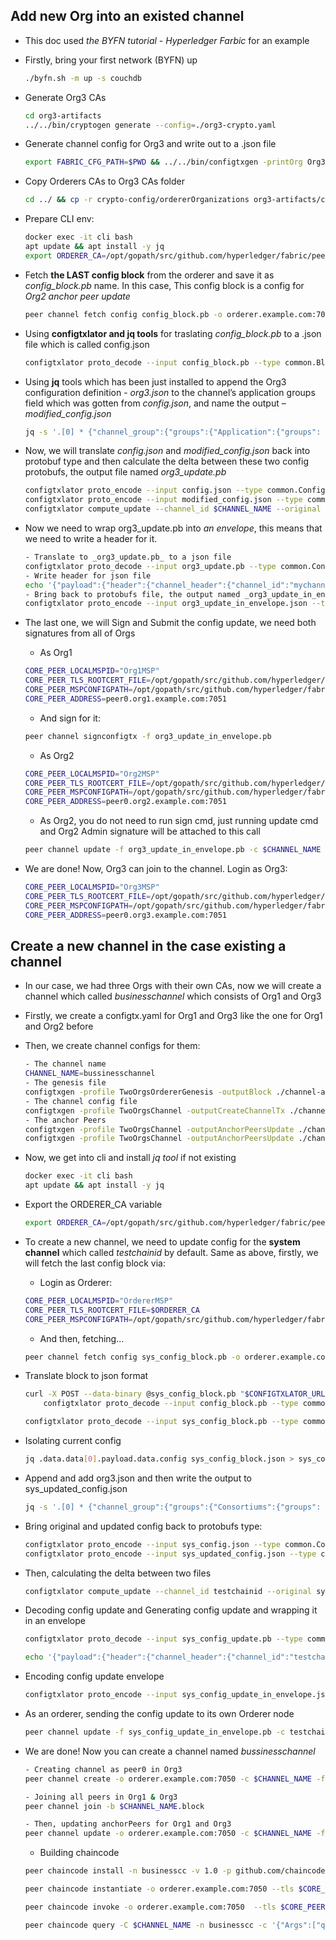 ## Add new Org into an existed channel

* This doc used _the BYFN tutorial - Hyperledger Farbic_ for an example
* Firstly, bring your first network (BYFN) up
    ```sh
    ./byfn.sh -m up -s couchdb
    ```

* Generate Org3 CAs
    ```sh
    cd org3-artifacts
    ../../bin/cryptogen generate --config=./org3-crypto.yaml
    ```

* Generate channel config for Org3 and write out to a .json file
    ```sh
    export FABRIC_CFG_PATH=$PWD && ../../bin/configtxgen -printOrg Org3MSP > ../channel-artifacts/org3.json
    ```

* Copy Orderers CAs to Org3 CAs folder
    ```sh
    cd ../ && cp -r crypto-config/ordererOrganizations org3-artifacts/crypto-config/
    ```

* Prepare CLI env:
    ```sh
    docker exec -it cli bash
    apt update && apt install -y jq
    export ORDERER_CA=/opt/gopath/src/github.com/hyperledger/fabric/peer/crypto/ordererOrganizations/example.com/orderers/orderer.example.com/msp/tlscacerts/tlsca.example.com-cert.pem  && export CHANNEL_NAME=mychannel
    ```

* Fetch **the LAST config block** from the orderer and save it as _config_block.pb_ name. In this case, This config block is a config for _Org2 anchor peer update_
    ```sh
    peer channel fetch config config_block.pb -o orderer.example.com:7050 -c $CHANNEL_NAME --tls --cafile $ORDERER_CA
    ```

* Using **configtxlator and jq tools** for traslating _config_block.pb_ to a .json file which is called config.json
    ```sh
    configtxlator proto_decode --input config_block.pb --type common.Block | jq .data.data[0].payload.data.config > config.json
    ```

* Using **jq** tools which has been just installed to append the Org3 configuration definition - _org3.json_ to the channel’s application groups field which was gotten from _config.json_, and name the output – _modified_config.json_
    ```sh
    jq -s '.[0] * {"channel_group":{"groups":{"Application":{"groups": {"Org3MSP":.[1]}}}}}' config.json ./channel-artifacts/org3.json > modified_config.json
    ```

* Now, we will translate _config.json_ and _modified_config.json_ back into protobuf type and then calculate the delta between these two config protobufs, the output file named _org3_update.pb_
    ```sh
    configtxlator proto_encode --input config.json --type common.Config --output config.pb
    configtxlator proto_encode --input modified_config.json --type common.Config --output modified_config.pb
    configtxlator compute_update --channel_id $CHANNEL_NAME --original config.pb --updated modified_config.pb --output org3_update.pb
    ```

* Now we need to wrap org3_update.pb into _an envelope_, this means that we need to write a header for it. 
    ```sh
    - Translate to _org3_update.pb_ to a json file
    configtxlator proto_decode --input org3_update.pb --type common.ConfigUpdate | jq . > org3_update.json
    - Write header for json file
    echo '{"payload":{"header":{"channel_header":{"channel_id":"mychannel", "type":2}},"data":{"config_update":'$(cat org3_update.json)'}}}' | jq . > org3_update_in_envelope.json
    - Bring back to protobufs file, the output named _org3_update_in_envelope.pd_
    configtxlator proto_encode --input org3_update_in_envelope.json --type common.Envelope --output org3_update_in_envelope.pb
    ```

* The last one, we will Sign and Submit the config update, we need both signatures from all of Orgs
    * As Org1
    ```sh 
    CORE_PEER_LOCALMSPID="Org1MSP"
    CORE_PEER_TLS_ROOTCERT_FILE=/opt/gopath/src/github.com/hyperledger/fabric/peer/crypto/peerOrganizations/org1.example.com/peers/peer0.org1.example.com/tls/ca.crt
    CORE_PEER_MSPCONFIGPATH=/opt/gopath/src/github.com/hyperledger/fabric/peer/crypto/peerOrganizations/org1.example.com/users/Admin@org1.example.com/msp
    CORE_PEER_ADDRESS=peer0.org1.example.com:7051
    ```
    * And sign for it:
    ```sh
    peer channel signconfigtx -f org3_update_in_envelope.pb
    ```
    * As Org2
    ```sh
    CORE_PEER_LOCALMSPID="Org2MSP"
    CORE_PEER_TLS_ROOTCERT_FILE=/opt/gopath/src/github.com/hyperledger/fabric/peer/crypto/peerOrganizations/org2.example.com/peers/peer0.org2.example.com/tls/ca.crt
    CORE_PEER_MSPCONFIGPATH=/opt/gopath/src/github.com/hyperledger/fabric/peer/crypto/peerOrganizations/org2.example.com/users/Admin@org2.example.com/msp
    CORE_PEER_ADDRESS=peer0.org2.example.com:7051
    ```
    * As Org2, you do not need to run sign cmd, just running update cmd and Org2 Admin signature will be attached to this call
    ```sh
    peer channel update -f org3_update_in_envelope.pb -c $CHANNEL_NAME -o orderer.example.com:7050 --tls --cafile $ORDERER_CA
    ```

* We are done! Now, Org3 can join to the channel. Login as Org3:
    ```sh
    CORE_PEER_LOCALMSPID="Org3MSP"
    CORE_PEER_TLS_ROOTCERT_FILE=/opt/gopath/src/github.com/hyperledger/fabric/peer/crypto/peerOrganizations/org3.example.com/peers/peer0.org3.example.com/tls/ca.crt
    CORE_PEER_MSPCONFIGPATH=/opt/gopath/src/github.com/hyperledger/fabric/peer/crypto/peerOrganizations/org3.example.com/users/Admin@org3.example.com/msp   
    CORE_PEER_ADDRESS=peer0.org3.example.com:7051
    ```

## Create a new channel in the case existing a channel

* In our case, we had three Orgs with their own CAs, now we will create a channel which called _businesschannel_ which consists of Org1 and Org3

* Firstly, we create a configtx.yaml for Org1 and Org3 like the one for Org1 and Org2 before

* Then, we create channel configs for them:
    ```sh
    - The channel name
    CHANNEL_NAME=bussinesschannel
    - The genesis file
    configtxgen -profile TwoOrgsOrdererGenesis -outputBlock ./channel-artifacts/genesis.block
    - The channel config file
    configtxgen -profile TwoOrgsChannel -outputCreateChannelTx ./channel-artifacts/bussinesschannel.tx -channelID $CHANNEL_NAME
    - The anchor Peers
    configtxgen -profile TwoOrgsChannel -outputAnchorPeersUpdate ./channel-artifacts/Org1MSPanchors_bussiness.tx -channelID $CHANNEL_NAME -asOrg Org1MSP
    configtxgen -profile TwoOrgsChannel -outputAnchorPeersUpdate ./channel-artifacts/Org3MSPanchors_bussiness.tx -channelID $CHANNEL_NAME -asOrg Org3MSP
    ```

* Now, we get into cli and install _jq tool_ if not existing
    ```sh
    docker exec -it cli bash
    apt update && apt install -y jq
    ```

* Export the ORDERER_CA variable
    ```sh
    export ORDERER_CA=/opt/gopath/src/github.com/hyperledger/fabric/peer/crypto/ordererOrganizations/example.com/orderers/orderer.example.com/msp/tlscacerts/tlsca.example.com-cert.pem
    ```

* To create a new channel, we need to update config for the **system channel** which called _testchainid_ by default. Same as above, firstly, we will fetch the last config block via:
    * Login as Orderer:
    ```sh
    CORE_PEER_LOCALMSPID="OrdererMSP"
    CORE_PEER_TLS_ROOTCERT_FILE=$ORDERER_CA
    CORE_PEER_MSPCONFIGPATH=/opt/gopath/src/github.com/hyperledger/fabric/peer/crypto/ordererOrganizations/example.com/users/Admin@example.com/msp
    ```
    * And then, fetching...
    ```sh
    peer channel fetch config sys_config_block.pb -o orderer.example.com:7050 -c testchainid --tls --cafile $ORDERER_CA
    ```

* Translate block to json format
    ```sh
    curl -X POST --data-binary @sys_config_block.pb "$CONFIGTXLATOR_URL/protolator/decode/common.Block" | jq . > sys_config_block.json
        configtxlator proto_decode --input config_block.pb --type common.Block | jq .data.data[0].payload.data.config > config.json

    configtxlator proto_decode --input sys_config_block.pb --type common.Block | jq . > sys_config_block.json
    ```

* Isolating current config
    ```sh
    jq .data.data[0].payload.data.config sys_config_block.json > sys_config.json
    ```

* Append and add org3.json and then write the output to sys_updated_config.json
    ```sh
    jq -s '.[0] * {"channel_group":{"groups":{"Consortiums":{"groups": {"SampleConsortium": {"groups": {"Org3MSP":.[1]}}}}}}}' sys_config.json ./channel-artifacts/org3.json >& sys_updated_config.json
    ```

* Bring original and updated config back to protobufs type:
    ```sh
    configtxlator proto_encode --input sys_config.json --type common.Config --output sys_config.pb
    configtxlator proto_encode --input sys_updated_config.json --type common.Config --output sys_updated_config.pb
    ```

* Then, calculating the delta between two files
    ```sh
    configtxlator compute_update --channel_id testchainid --original sys_config.pb --updated sys_updated_config.pb --output sys_config_update.pb
    ```
* Decoding config update and Generating config update and wrapping it in an envelope
    ```sh
    configtxlator proto_decode --input sys_config_update.pb --type common.ConfigUpdate | jq . > sys_config_update.json

    echo '{"payload":{"header":{"channel_header":{"channel_id":"testchainid", "type":2}},"data":{"config_update":'$(cat sys_config_update.json)'}}}' | jq . > sys_config_update_in_envelope.json
    ```

* Encoding config update envelope
    ```sh
    configtxlator proto_encode --input sys_config_update_in_envelope.json --type common.Envelope --output sys_config_update_in_envelope.pb
    ```

* As an orderer, sending the config update to its own Orderer node
    ```sh
    peer channel update -f sys_config_update_in_envelope.pb -c testchainid -o orderer.example.com:7050 --tls true --cafile $ORDERER_CA
    ```

* We are done! Now you can create a channel named _bussinesschannel_

    ```sh
    - Creating channel as peer0 in Org3
    peer channel create -o orderer.example.com:7050 -c $CHANNEL_NAME -f ./channel-artifacts/bussinesschannel.tx --tls $CORE_PEER_TLS_ENABLED --cafile $ORDERER_CA

    - Joining all peers in Org1 & Org3 
    peer channel join -b $CHANNEL_NAME.block

    - Then, updating anchorPeers for Org1 and Org3
    peer channel update -o orderer.example.com:7050 -c $CHANNEL_NAME -f ./channel-artifacts/${CORE_PEER_LOCALMSPID}anchors_bussiness.tx --tls $CORE_PEER_TLS_ENABLED --cafile $ORDERER_CA >&log.txt
    ```
    * Building chaincode
    ```sh 
    peer chaincode install -n businesscc -v 1.0 -p github.com/chaincode/chaincode_example02/go/

    peer chaincode instantiate -o orderer.example.com:7050 --tls $CORE_PEER_TLS_ENABLED --cafile $ORDERER_CA -C $CHANNEL_NAME -n businesscc -v 1.0 -c '{"Args":["init","a","100","b","200"]}' -P "OR	('Org1MSP.peer','Org3MSP.peer')"

    peer chaincode invoke -o orderer.example.com:7050  --tls $CORE_PEER_TLS_ENABLED --cafile $ORDERER_CA -C $CHANNEL_NAME -n businesscc -c '{"Args":["invoke","a","b","10"]}'

    peer chaincode query -C $CHANNEL_NAME -n businesscc -c '{"Args":["query","a"]}'
    ```